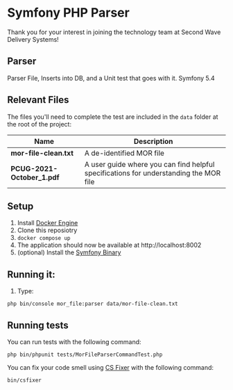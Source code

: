 # Symfony PHP Parser

Thank you for your interest in joining the technology team at Second Wave Delivery Systems!

## Parser
Parser File, Inserts into DB, and a Unit test that goes with it. Symfony 5.4

## Relevant Files
The files you'll need to complete the test are included in the `data` folder at the root of the project:

|Name                       |Description                                                                          |
|---------------------------|-------------------------------------------------------------------------------------|
|**mor-file-clean.txt**     |A de-identified MOR file                                                             |
|**PCUG-2021-October_1.pdf**|A user guide where you can find helpful specifications for understanding the MOR file|


## Setup
1. Install [Docker Engine](https://docs.docker.com/engine/install/)
2. Clone this reposiotry 
4. ```docker compose up```
5. The application should now be available at http://localhost:8002
6. (optional) Install the [Symfony Binary](https://symfony.com/download)

## Running it:
1. Type: 
```shell
php bin/console mor_file:parser data/mor-file-clean.txt 
```

## Running tests
You can run tests with the following command:
```shell
php bin/phpunit tests/MorFileParserCommandTest.php 
```

You can fix your code smell using [CS Fixer](https://github.com/FriendsOfPHP/PHP-CS-Fixer) with the following command:
```shell
bin/csfixer
```
